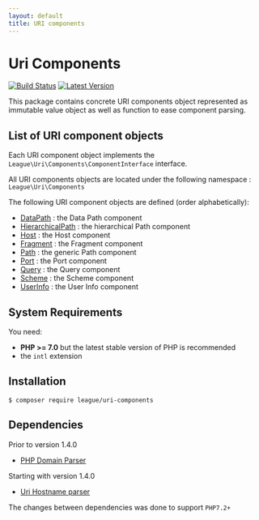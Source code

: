 ```yaml
---
layout: default
title: URI components
---
```


Uri Components
=======

[![Build Status](https://img.shields.io/travis/thephpleague/uri/master.svg?style=flat-square)](https://travis-ci.org/thephpleague/uri-components)
[![Latest Version](https://img.shields.io/github/release/thephpleague/uri-components.svg?style=flat-square)](https://github.com/thephpleague/uri-components/releases)

This package contains concrete URI components object represented as immutable value object as well as function to ease component parsing.


List of URI component objects
--------

Each URI component object implements the `League\Uri\Components\ComponentInterface` interface.

All URI components objects are located under the following namespace : `League\Uri\Components`


The following URI component objects are defined (order alphabetically):

- [DataPath](/components/1.0/data-path/) : the Data Path component
- [HierarchicalPath](/components/1.0/hierarchical-path/) : the hierarchical Path component
- [Host](/components/1.0/host/) : the Host component
- [Fragment](/components/1.0/fragment/) : the Fragment component
- [Path](/components/1.0/path/) : the generic Path component
- [Port](/components/1.0/port/) : the Port component
- [Query](/components/1.0/query/) : the Query component
- [Scheme](/components/1.0/scheme/) : the Scheme component
- [UserInfo](/components/1.0/userinfo/) : the User Info component

System Requirements
-------

You need:

- **PHP >= 7.0** but the latest stable version of PHP is recommended
- the `intl` extension

Installation
--------

~~~
$ composer require league/uri-components
~~~

Dependencies
-------

Prior to version 1.4.0

- [PHP Domain Parser](https://github.com/jeremykendall/php-domain-parser)

Starting with version 1.4.0

- [Uri Hostname parser](/5.0/publicsuffix/)

The changes between dependencies was done to support `PHP7.2+`
